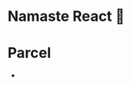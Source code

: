 # Namaste React 🚀

# Parcel
<!-- - Dev Build
- Local Server
- HMR -> Hot Module Replacement
- File Watching Algortihms
- Caching - Faster Build 
- Image Optimization
- Minifaction
- Bundling
- Compressing -->
- 